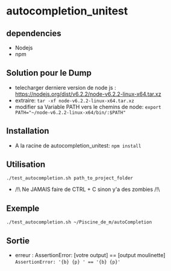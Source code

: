 # autocompletion_unitest

dependencies
------------

 * Nodejs
 * npm

Solution pour le Dump
---------------------

 * telecharger derniere version de node js : https://nodejs.org/dist/v6.2.2/node-v6.2.2-linux-x64.tar.xz
 * extraire: `tar -xf node-v6.2.2-linux-x64.tar.xz`
 * modifier sa Variable PATH vers le chemins de node: `export PATH="~/node-v6.2.2-linux-x64/bin/:$PATH"` 

Installation
------------

 * A la racine de autocompletion_unitest:  `npm install`

Utilisation
-----------

 `./test_autocompletion.sh path_to_project_folder`

 * /!\ Ne JAMAIS faire de CTRL + C sinon y'a des zombies /!\

Exemple
-------

`./test_autocompletion.sh ~/Piscine_de_m/autoCompletion`

Sortie
------

 * erreur : AssertionError: [votre output] == [output moulinette]
`AssertionError: '{b} {p} ' == '{b} {p}'`
